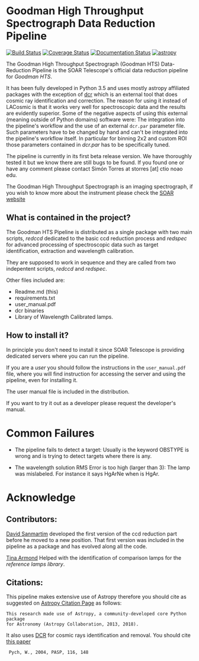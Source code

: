 # Goodman High Throughput Spectrograph Data Reduction Pipeline

[![Build Status](https://travis-ci.org/soar-telescope/goodman.svg?branch=master)](https://travis-ci.org/soar-telescope/goodman)
[![Coverage Status](https://coveralls.io/repos/github/soar-telescope/goodman/badge.svg?branch=master)](https://coveralls.io/github/soar-telescope/goodman?branch=master)
[![Documentation Status](https://readthedocs.org/projects/goodman/badge/?version=latest)](http://goodman.readthedocs.io/en/latest/?badge=latest)
[![astropy](http://img.shields.io/badge/powered%20by-AstroPy-orange.svg?style=flat)](http://www.astropy.org/)

The Goodman High Throughput Spectrograph (Goodman HTS) Data-Reduction Pipeline
is the SOAR Telescope's official data reduction pipeline for _Goodman HTS_.

It has been fully developed in Python 3.5 and uses mostly astropy affiliated packages
with the exception of [dcr](http://users.camk.edu.pl/pych/DCR/) which is an external tool
that does cosmic ray identification and correction. The reason for using it
instead of LACosmic is that it works very well for spectroscopic data and the
results are evidently superior. Some of the negative aspects of using this
external (meaning outside of Python domains) software were: The integration into
the pipeline's workflow and the use of an external `dcr.par` parameter file.
 Such parameters have to be changed by hand and can't be integrated into the
 pipeline's workflow itself. In particular for binning 2x2 and custom ROI those
 parameters contained in _dcr.par_ has to be specifically tuned.


The pipeline is currently in its first beta release version. We have thoroughly
tested it but we know there are still bugs to be found. If you found one or have
any comment please contact Simón Torres at storres [at] ctio noao edu.


The Goodman High Throughput Spectrograph is an imaging spectrograph, if you wish
to know more about the instrument please check the 
[SOAR website](http://www.ctio.noao.edu/soar/content/goodman-high-throughput-spectrograph)

## What is contained in the project?

The Goodman HTS Pipeline is distributed as a single package with two main scripts,
_redccd_ dedicated to the basic
ccd reduction process and _redspec_ for advanced processing of 
spectroscopic data such as target identification, extraction and wavelength calibration.

They are supposed to work in sequence and they are called from two indepentent 
scripts, _redccd_ and _redspec_. 

Other files included are:
- Readme.md (this)
- requirements.txt
- user_manual.pdf
- dcr binaries
- Library of Wavelength Calibrated lamps.

## How to install it?

In principle you don't need to install it since SOAR Telescope is providing
dedicated servers where you can run the pipeline.

If you are a _user_ you should follow the instructions in the `user_manual.pdf`
file, where you will find instruction for accessing the server and using the
pipeline, even for installing it.
  
The user manual file is included in the distribution.

If you want to try it out as a developer please request the developer's manual.

# Common Failures

- The pipeline fails to detect a target: Usually is the keyword OBSTYPE is wrong
and is trying to detect targets where there is any.

- The wavelength solution RMS Error is too high (larger than 3): The lamp was 
mislabeled. For instance it says HgArNe when is HgAr.

# Acknowledge

## Contributors:
  [David Sanmartim](https://github.com/dsanmartim) developed the first version of
  the ccd reduction part before he moved to a new position. That first version was
  included in the pipeline as a package and has evolved along all the code.
  
  [Tina Armond](https://github.com/tarmond) Helped with the identification of comparison lamps for the _reference
  lamps library_.
  
## Citations:
  This pipeline makes extensive use of Astropy therefore you should cite as suggested
  on [Astropy Citation Page](https://github.com/astropy/astropy/blob/master/CITATION) as follows:
  
    This research made use of Astropy, a community-developed core Python package
    for Astronomy (Astropy Collaboration, 2013, 2018).
    
  It also uses [DCR](http://users.camk.edu.pl/pych/DCR/) for cosmic rays identification
  and removal. You should cite [this paper](http://adsabs.harvard.edu/abs/2004PASP..116..148P)
  
     Pych, W., 2004, PASP, 116, 148
